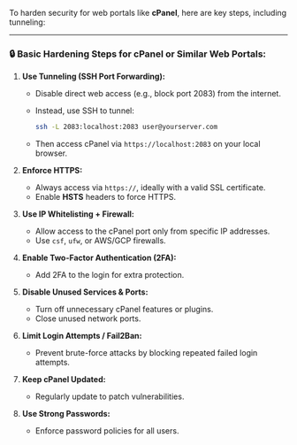 To harden security for web portals like **cPanel**, here are key steps, including tunneling:

---

### 🔒 Basic Hardening Steps for cPanel or Similar Web Portals:

1. **Use Tunneling (SSH Port Forwarding):**

   * Disable direct web access (e.g., block port 2083) from the internet.
   * Instead, use SSH to tunnel:

     ```bash
     ssh -L 2083:localhost:2083 user@yourserver.com
     ```
   * Then access cPanel via `https://localhost:2083` on your local browser.

2. **Enforce HTTPS:**

   * Always access via `https://`, ideally with a valid SSL certificate.
   * Enable **HSTS** headers to force HTTPS.

3. **Use IP Whitelisting + Firewall:**

   * Allow access to the cPanel port only from specific IP addresses.
   * Use `csf`, `ufw`, or AWS/GCP firewalls.

4. **Enable Two-Factor Authentication (2FA):**

   * Add 2FA to the login for extra protection.

5. **Disable Unused Services & Ports:**

   * Turn off unnecessary cPanel features or plugins.
   * Close unused network ports.

6. **Limit Login Attempts / Fail2Ban:**

   * Prevent brute-force attacks by blocking repeated failed login attempts.

7. **Keep cPanel Updated:**

   * Regularly update to patch vulnerabilities.

8. **Use Strong Passwords:**

   * Enforce password policies for all users.
